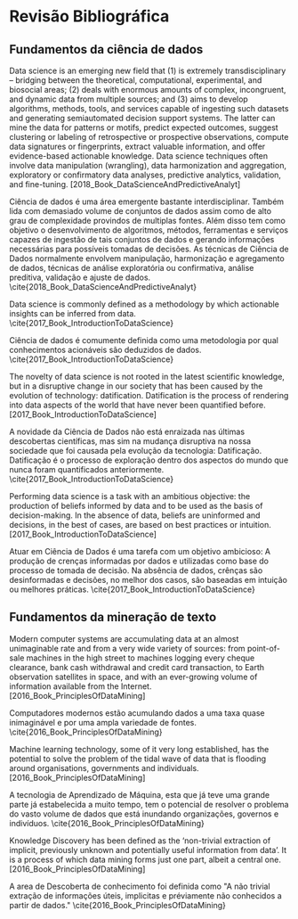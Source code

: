 
# Revisão Bibliográfica

## Fundamentos da ciência de dados

Data science is an emerging new field that (1) is extremely transdisciplinary – bridging between the theoretical, computational, experimental, and biosocial areas; (2) deals with enormous amounts of complex, incongruent, and dynamic data from multiple sources; and (3) aims to develop algorithms, methods, tools, and services capable of ingesting such datasets and generating semiautomated decision support systems.
The latter can mine the data for patterns or motifs, predict expected outcomes, suggest clustering or labeling of retrospective or prospective observations, compute data signatures or fingerprints, extract valuable information, and offer evidence-based actionable knowledge.
Data science techniques often involve data manipulation (wrangling), data harmonization and aggregation, exploratory or confirmatory data analyses, predictive analytics, validation, and fine-tuning. [2018_Book_DataScienceAndPredictiveAnalyt]

Ciência de dados é uma área emergente bastante interdisciplinar.
Também lida com demasiado volume de conjuntos de dados assim como de alto grau de complexidade provindos de multiplas fontes.
Além disso tem como objetivo o desenvolvimento de algoritmos, métodos, ferramentas e serviços capazes de ingestão de tais conjuntos de dados e gerando informações necessárias para possíveis tomadas de decisões.
As técnicas de Ciência de Dados normalmente envolvem manipulação, harmonização e agregamento de dados, técnicas de análise exploratória ou confirmativa, análise preditiva, validação e ajuste de dados. \cite{2018_Book_DataScienceAndPredictiveAnalyt}

Data science is commonly defined as a methodology by which actionable insights can be inferred from data. \cite{2017_Book_IntroductionToDataScience}

Ciência de dados é comumente definida como uma metodologia por qual conhecimentos acionáveis são deduzidos de dados. \cite{2017_Book_IntroductionToDataScience}

The novelty of data science is not rooted in the latest scientific knowledge, but in a disruptive change in our society that has been caused by the evolution of technology: datification. Datification is the process of rendering into data aspects of the world that have never been quantified before. [2017_Book_IntroductionToDataScience]

A novidade da Ciência de Dados não está enraizada nas últimas descobertas científicas, mas sim na mudança disruptiva na nossa sociedade que foi causada pela evolução da tecnologia: Datificação.
Datificação é o processo de exploração dentro dos aspectos do mundo que nunca foram quantificados anteriormente. \cite{2017_Book_IntroductionToDataScience}

Performing data science is a task with an ambitious objective: the production of beliefs informed by data and to be used as the basis of decision-making. In the absence of data, beliefs are uninformed and decisions, in the best of cases, are based on best practices or intuition. [2017_Book_IntroductionToDataScience]

Atuar em Ciência de Dados é uma tarefa com um objetivo ambicioso: A produção de crenças informadas por dados e utilizadas como base do processo de tomada de decisão.
Na absência de dados, crênças são desinformadas e decisões, no melhor dos casos, são baseadas em intuição ou melhores práticas. \cite{2017_Book_IntroductionToDataScience}

## Fundamentos da mineração de texto

Modern computer systems are accumulating data at an almost unimaginable rate and from a very wide variety of sources: from point-of-sale machines in the high street to machines logging every cheque clearance, bank cash withdrawal and credit card transaction, to Earth observation satellites in space, and with an ever-growing volume of information available from the Internet. [2016_Book_PrinciplesOfDataMining]

Computadores modernos estão acumulando dados a uma taxa quase inimaginável e por uma ampla variedade de fontes. \cite{2016_Book_PrinciplesOfDataMining}

Machine learning technology, some of it very long established, has the potential to solve the problem of the tidal wave of data that is flooding around organisations, governments and individuals. [2016_Book_PrinciplesOfDataMining]

A tecnologia de Aprendizado de Máquina, esta que já teve uma grande parte já estabelecida a muito tempo, tem o potencial de resolver o problema do vasto volume de dados que está inundando organizações, governos e indivíduos. \cite{2016_Book_PrinciplesOfDataMining}

Knowledge Discovery has been defined as the ‘non-trivial extraction of implicit, previously unknown and potentially useful information from data’. It is a process of which data mining forms just one part, albeit a central one. [2016_Book_PrinciplesOfDataMining]

A area de Descoberta de conhecimento foi definida como "A não trivial extração de informações úteis, implicitas e préviamente não conhecidos a partir de dados." \cite{2016_Book_PrinciplesOfDataMining}

## 
